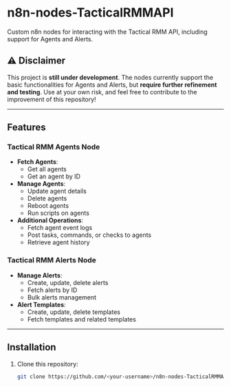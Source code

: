 # n8n-nodes-TacticalRMMAPI

Custom n8n nodes for interacting with the Tactical RMM API, including support for Agents and Alerts.

## ⚠️ Disclaimer
This project is **still under development**. The nodes currently support the basic functionalities for Agents and Alerts, but **require further refinement and testing**. Use at your own risk, and feel free to contribute to the improvement of this repository!

---

## Features

### Tactical RMM Agents Node
- **Fetch Agents**:
  - Get all agents
  - Get an agent by ID
- **Manage Agents**:
  - Update agent details
  - Delete agents
  - Reboot agents
  - Run scripts on agents
- **Additional Operations**:
  - Fetch agent event logs
  - Post tasks, commands, or checks to agents
  - Retrieve agent history

### Tactical RMM Alerts Node
- **Manage Alerts**:
  - Create, update, delete alerts
  - Fetch alerts by ID
  - Bulk alerts management
- **Alert Templates**:
  - Create, update, delete templates
  - Fetch templates and related templates

---

## Installation

1. Clone this repository:
   ```bash
   git clone https://github.com/<your-username>/n8n-nodes-TacticalRMMAPI.git
